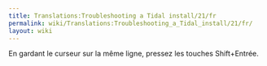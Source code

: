 ```yaml
---
title: Translations:Troubleshooting a Tidal install/21/fr
permalink: wiki/Translations:Troubleshooting_a_Tidal_install/21/fr/
layout: wiki
---
```


En gardant le curseur sur la même ligne, pressez les touches
Shift+Entrée.
